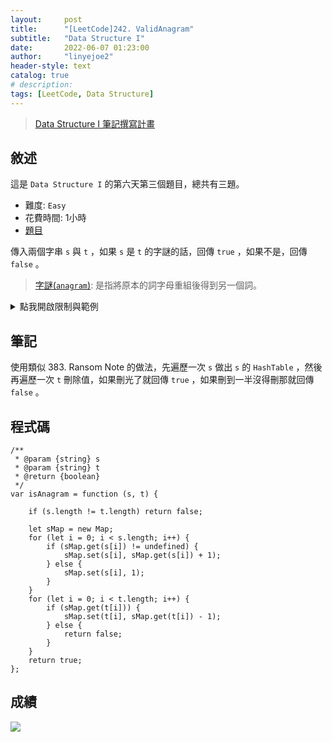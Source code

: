 ```yaml
---
layout:     post
title:      "[LeetCode]242. ValidAnagram"
subtitle:   "Data Structure I"
date:       2022-06-07 01:23:00
author:     "linyejoe2"
header-style: text
catalog: true
# description: 
tags: [LeetCode, Data Structure]
---
```


>[Data Structure I 筆記撰寫計畫](https://linyejoe2.github.io/2022/05/30/leetcode/Data%20Structure/Data%20Structure%20I/Starting_write_Data_Structure_I_note/)

## 敘述

這是 `Data Structure I` 的第六天第三個題目，總共有三題。

+ 難度: `Easy`
+ 花費時間: 1小時
+ [題目](https://leetcode.com/problems/valid-anagram/)

傳入兩個字串 `s` 與 `t` ，如果 `s` 是 `t` 的字謎的話，回傳 `true` ，如果不是，回傳 `false` 。

<!--more-->

>[字謎(`anagram`)](https://zh.wikipedia.org/zh-tw/%E6%98%93%E4%BD%8D%E6%9E%84%E8%AF%8D%E6%B8%B8%E6%88%8F): 是指將原本的詞字母重組後得到另一個詞。

<details><summary>點我開啟限制與範例</summary>
<pre>

**限制:**

-   `1 <= s.length, t.length <= 5 * 104`
-   `s` and `t` consist of lowercase English letters.


**Example 1:**


```=
Input: s = "anagram", t = "nagaram"
Output: true
```

**Example 2:**

```=
Input: s = "rat", t = "car"
Output: false
```


</pre></details>

## 筆記

使用類似 383. Ransom Note 的做法，先遍歷一次 `s` 做出 `s` 的 `HashTable` ，然後再遍歷一次 `t` 刪除值，如果刪光了就回傳 `true` ，如果刪到一半沒得刪那就回傳 `false` 。

## 程式碼

```js=
/**
 * @param {string} s
 * @param {string} t
 * @return {boolean}
 */
var isAnagram = function (s, t) {

    if (s.length != t.length) return false;

    let sMap = new Map;
    for (let i = 0; i < s.length; i++) {
        if (sMap.get(s[i]) != undefined) {
            sMap.set(s[i], sMap.get(s[i]) + 1);
        } else {
            sMap.set(s[i], 1);
        }
    }
    for (let i = 0; i < t.length; i++) {
        if (sMap.get(t[i])) {
            sMap.set(t[i], sMap.get(t[i]) - 1);
        } else {
            return false;
        }
    }
    return true;
};
```

## 成績

![](https://i.imgur.com/vedoT7B.png)


<details style='display:none;'><summary>點我開啟舊寫法/失敗寫法</summary>
<pre>

</pre></details>

<!-- ##### 參考資料 -->

